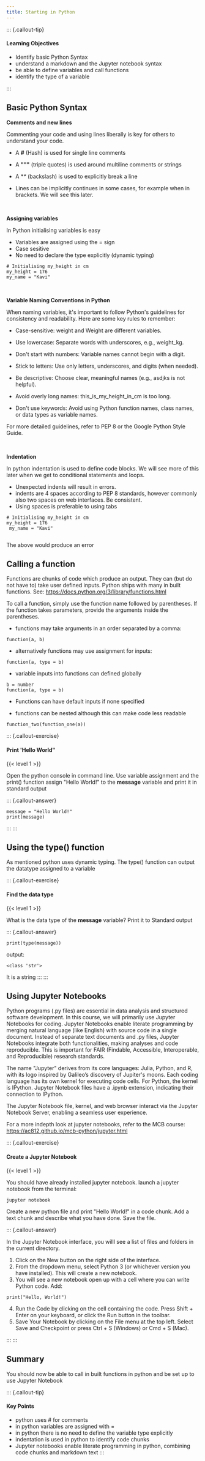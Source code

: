 ```yaml
---
title: Starting in Python
---
```


::: {.callout-tip}
#### Learning Objectives

- Identify basic Python Syntax
- understand a markdown and the Jupyter notebook syntax
- be able to define variables and call functions
- identify the type of a variable

:::


## Basic Python Syntax

**Comments and new lines**

Commenting your code and using lines liberally is key for others to understand your code.

- A **#** (Hash) is used for single line comments 

- A **"""** (triple quotes) is used around multiline comments or strings

- A **\** (backslash) is used to explicitly break a line

- Lines can be implicitly continues in some cases, for example when in brackets. We will see this later. 

<br>

**Assigning variables**

In Python initialising variables is easy 
- Variables are assigned using the = sign
- Case sesitive
- No need to declare the type explicitly (dynamic typing)

```
# Initialising my_height in cm 
my_height = 176
my_name = "Kavi"

```
<br>

**Variable Naming Conventions in Python**

When naming variables, it's important to follow Python's guidelines for consistency and readability. Here are some key rules to remember:

* Case-sensitive: weight and Weight are different variables.

* Use lowercase: Separate words with underscores, e.g., weight_kg.

* Don't start with numbers: Variable names cannot begin with a digit.

* Stick to letters: Use only letters, underscores, and digits (when needed).

* Be descriptive: Choose clear, meaningful names (e.g., asdjks is not helpful).

* Avoid overly long names: this_is_my_height_in_cm is too long.

* Don't use keywords: Avoid using Python function names, class names, or data types as variable names.

For more detailed guidelines, refer to PEP 8 or the Google Python Style Guide.

<br>

**Indentation**

In python indentation is used to define code blocks. We will see more of this later when we get to conditional statements and loops. 
- Unexpected indents will result in errors.
- indents are 4 spaces according to PEP 8 standards, however commonly also two spaces on web interfaces. Be consistent.
- Using spaces is preferable to using tabs

```
# Initialising my_height in cm 
my_height = 176
 my_name = "Kavi"
 
```
The above would produce an error

## Calling a function

Functions are chunks of code which produce an output. They can (but do not have to) take user defined inputs. 
Python ships with many in built functions. See: https://docs.python.org/3/library/functions.html

To call a function, simply use the function name followed by parentheses. If the function takes parameters, provide the arguments inside the parentheses.
- functions may take arguments in an order separated by a comma: 
```
function(a, b) 
```

- alternatively functions may use assignment for inputs:
```
function(a, type = b)
```

- variable inputs into functions can defined globally
```
b = number
function(a, type = b)
```
- Functions can have default inputs if none specified

- functions can be nested although this can make code less readable
```
function_two(function_one(a))
```
::: {.callout-exercise}
#### Print 'Hello World"
{{< level 1 >}}

Open the python console in command line. Use variable assignment and the print() function assign "Hello World!" to the **message** variable and print it in standard output

::: {.callout-answer}
```
message = "Hello World!"
print(message)
```
:::
:::

## Using the type() function

As mentioned python uses dynamic typing. The type() function can output the datatype assigned to a variable

::: {.callout-exercise}
#### Find the data type
{{< level 1 >}}

What is the data type of the **message** variable? Print it to Standard output

::: {.callout-answer}
```
print(type(message))
```
output:
```
<class 'str'>
```
It is a string
:::
:::

## Using Jupyter Notebooks


Python programs (.py files) are essential in data analysis and structured software development. In this course, we will primarily use Jupyter Notebooks for coding.
Jupyter Notebooks enable literate programming by merging natural language (like English) with source code in a single document. 
Instead of separate text documents and .py files, Jupyter Notebooks integrate both functionalities, making analyses and code reproducible. 
This is important for FAIR (Findable, Accessible, Interoperable, and Reproducible) research standards.

The name "Jupyter" derives from its core languages: Julia, Python, and R, with its logo inspired by Galileo’s discovery of Jupiter's moons.
Each coding language has its own kernel for executing code cells. For Python, the kernel is IPython. 
Jupyter Notebook files have a .ipynb extension, indicating their connection to IPython.

The Jupyter Notebook file, kernel, and web browser interact via the Jupyter Notebook Server, enabling a seamless user experience.

For a more indepth look at jupyter notebooks, refer to the MCB course:
https://ac812.github.io/mcb-python/jupyter.html

::: {.callout-exercise}
#### Create a Jupyter Notebook 
{{< level 1 >}}

You should have already installed jupyter notebook. 
launch a jupyter notebook from the terminal:

```
jupyter notebook
```
Create a new python file and print "Hello World!" in a code chunk.
Add a text chunk and describe what you have done. Save the file.

::: {.callout-answer}

In the Jupyter Notebook interface, you willl see a list of files and folders in the current directory.
1. Click on the New button on the right side of the interface.
2. From the dropdown menu, select Python 3 (or whichever version you have installed). This will create a new notebook.
3. You will see a new notebook open up with a cell where you can write Python code. 
Add:
```
print("Hello, World!")
```
4. Run the Code by clicking on the cell containing the code.
Press Shift + Enter on your keyboard, or click the Run button in the toolbar.
5.  Save Your Notebook by clicking on the File menu at the top left.
Select Save and Checkpoint or press Ctrl + S (Windows) or Cmd + S (Mac).

:::
:::

## Summary
You should now be able to call in built functions in python and be set up to use Jupyter Notebook

::: {.callout-tip}

#### Key Points

- python uses # for comments
- in python variables are assigned with =
- in python there is no need to define the variable type explicitly
- indentation is used in python to identify code chunks
- Jupyter notebooks enable literate programming in python, combining code chunks and markdown text
:::
